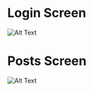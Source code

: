 # Login Screen
![Alt Text](https://imgur.com/gallery/login-screen-pcKQ5zx)





# Posts Screen

![Alt Text](https://imgur.com/gallery/post-screen-0IAICAw)
